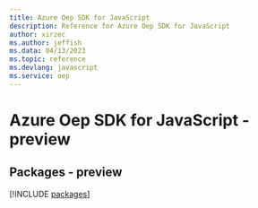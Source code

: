 ```yaml
---
title: Azure Oep SDK for JavaScript
description: Reference for Azure Oep SDK for JavaScript
author: xirzec
ms.author: jeffish
ms.data: 04/13/2023
ms.topic: reference
ms.devlang: javascript
ms.service: oep
---
```

# Azure Oep SDK for JavaScript - preview
## Packages - preview
[!INCLUDE [packages](oep-index.md)]